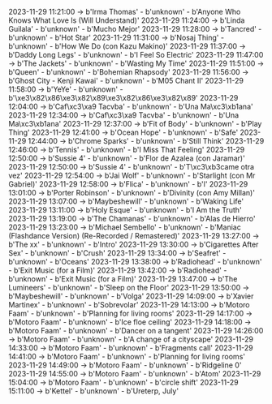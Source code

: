 2023-11-29 11:21:00 -> b'Irma Thomas' - b'unknown' - b'Anyone Who Knows What Love Is (Will Understand)'
2023-11-29 11:24:00 -> b'Linda Guilala' - b'unknown' - b'Mucho Mejor'
2023-11-29 11:28:00 -> b'Tancred' - b'unknown' - b'Hot Star'
2023-11-29 11:31:00 -> b'Nosaj Thing' - b'unknown' - b'How We Do (con Kazu Makino)'
2023-11-29 11:37:00 -> b'Daddy Long Legs' - b'unknown' - b'I Feel So Electric'
2023-11-29 11:47:00 -> b'The Jackets' - b'unknown' - b'Wasting My Time'
2023-11-29 11:51:00 -> b'Queen' - b'unknown' - b'Bohemian Rhapsody'
2023-11-29 11:56:00 -> b'Ghost City - Kenji Kawai' - b'unknown' - b'M05 Chant II'
2023-11-29 11:58:00 -> b'YeYe' - b'unknown' - b'\xe3\x82\x86\xe3\x82\x89\xe3\x82\x86\xe3\x82\x89'
2023-11-29 12:04:00 -> b'Caf\xc3\xa9 Tacvba' - b'unknown' - b'Una Ma\xc3\xb1ana'
2023-11-29 12:34:00 -> b'Caf\xc3\xa9 Tacvba' - b'unknown' - b'Una Ma\xc3\xb1ana'
2023-11-29 12:37:00 -> b'Fit of Body' - b'unknown' - b'Play Thing'
2023-11-29 12:41:00 -> b'Ocean Hope' - b'unknown' - b'Safe'
2023-11-29 12:44:00 -> b'Chrome Sparks' - b'unknown' - b'Still Think'
2023-11-29 12:46:00 -> b'Tennis' - b'unknown' - b'I Miss That Feeling'
2023-11-29 12:50:00 -> b'Sussie 4' - b'unknown' - b'Flor de Azalea (con Jaramar)'
2023-11-29 12:50:00 -> b'Sussie 4' - b'unknown' - b'T\xc3\xb3came otra vez'
2023-11-29 12:54:00 -> b'Jai Wolf' - b'unknown' - b'Starlight (con Mr Gabriel)'
2023-11-29 12:58:00 -> b'Flica' - b'unknown' - b'l'
2023-11-29 13:01:00 -> b'Porter Robinson' - b'unknown' - b'Divinity (con Amy Millan)'
2023-11-29 13:07:00 -> b'Maybeshewill' - b'unknown' - b'Waking Life'
2023-11-29 13:11:00 -> b'Holy Esque' - b'unknown' - b'I Am the Truth'
2023-11-29 13:19:00 -> b'The Chamanas' - b'unknown' - b'Alas de Hierro'
2023-11-29 13:23:00 -> b'Michael Sembello' - b'unknown' - b'Maniac (Flashdance Version) (Re-Recorded / Remastered)'
2023-11-29 13:27:00 -> b'The xx' - b'unknown' - b'Intro'
2023-11-29 13:30:00 -> b'Cigarettes After Sex' - b'unknown' - b'Crush'
2023-11-29 13:34:00 -> b'Seafret' - b'unknown' - b'Oceans'
2023-11-29 13:38:00 -> b'Radiohead' - b'unknown' - b'Exit Music (for a Film)'
2023-11-29 13:42:00 -> b'Radiohead' - b'unknown' - b'Exit Music (for a Film)'
2023-11-29 13:47:00 -> b'The Lumineers' - b'unknown' - b'Sleep on the Floor'
2023-11-29 13:50:00 -> b'Maybeshewill' - b'unknown' - b'Volga'
2023-11-29 14:09:00 -> b'Xavier Martinex' - b'unknown' - b'Sobrevolar'
2023-11-29 14:13:00 -> b'Motoro Faam' - b'unknown' - b'Planning for living rooms'
2023-11-29 14:17:00 -> b'Motoro Faam' - b'unknown' - b'Ice floe ceiling'
2023-11-29 14:18:00 -> b'Motoro Faam' - b'unknown' - b'Dancer on a tangent'
2023-11-29 14:26:00 -> b'Motoro Faam' - b'unknown' - b'A change of a cityscape'
2023-11-29 14:33:00 -> b'Motoro Faam' - b'unknown' - b'Fragments call'
2023-11-29 14:41:00 -> b'Motoro Faam' - b'unknown' - b'Planning for living rooms'
2023-11-29 14:49:00 -> b'Motoro Faam' - b'unknown' - b'Ridgeline 0'
2023-11-29 14:55:00 -> b'Motoro Faam' - b'unknown' - b'Atom'
2023-11-29 15:04:00 -> b'Motoro Faam' - b'unknown' - b'circle shift'
2023-11-29 15:11:00 -> b'Kettel' - b'unknown' - b'Ureterp, July'
